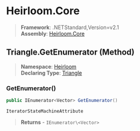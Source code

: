 # Heirloom.Core

> **Framework**: .NETStandard,Version=v2.1  
> **Assembly**: [Heirloom.Core][0]

## Triangle.GetEnumerator (Method)

> **Namespace**: [Heirloom][0]  
> **Declaring Type**: [Triangle][1]

### GetEnumerator()

```cs
public IEnumerator<Vector> GetEnumerator()
```

`IteratorStateMachineAttribute`

> **Returns** - `IEnumerator\<Vector>`

[0]: ../../../Heirloom.Core.md
[1]: ../Triangle.md
